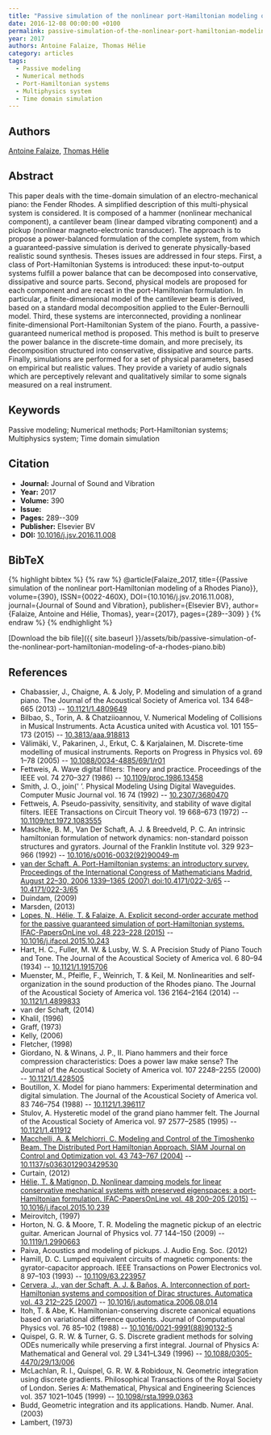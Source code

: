 ```yaml
---
title: "Passive simulation of the nonlinear port-Hamiltonian modeling of a Rhodes Piano"
date: 2016-12-08 00:00:00 +0100
permalink: passive-simulation-of-the-nonlinear-port-hamiltonian-modeling-of-a-rhodes-piano
year: 2017
authors: Antoine Falaize, Thomas Hélie
category: articles
tags:
  - Passive modeling
  - Numerical methods
  - Port-Hamiltonian systems
  - Multiphysics system
  - Time domain simulation
---
```

 
## Authors
[Antoine Falaize](authors/antoine-falaize), [Thomas Hélie](authors/thomas-helie)
 
## Abstract
This paper deals with the time-domain simulation of an electro-mechanical piano: the Fender Rhodes. A simplified description of this multi-physical system is considered. It is composed of a hammer (nonlinear mechanical component), a cantilever beam (linear damped vibrating component) and a pickup (nonlinear magneto-electronic transducer). The approach is to propose a power-balanced formulation of the complete system, from which a guaranteed-passive simulation is derived to generate physically-based realistic sound synthesis. Theses issues are addressed in four steps. First, a class of Port-Hamiltonian Systems is introduced: these input-to-output systems fulfill a power balance that can be decomposed into conservative, dissipative and source parts. Second, physical models are proposed for each component and are recast in the port-Hamiltonian formulation. In particular, a finite-dimensional model of the cantilever beam is derived, based on a standard modal decomposition applied to the Euler-Bernoulli model. Third, these systems are interconnected, providing a nonlinear finite-dimensional Port-Hamiltonian System of the piano. Fourth, a passive-guaranteed numerical method is proposed. This method is built to preserve the power balance in the discrete-time domain, and more precisely, its decomposition structured into conservative, dissipative and source parts. Finally, simulations are performed for a set of physical parameters, based on empirical but realistic values. They provide a variety of audio signals which are perceptively relevant and qualitatively similar to some signals measured on a real instrument.
 
## Keywords
Passive modeling; Numerical methods; Port-Hamiltonian systems; Multiphysics system; Time domain simulation
 
## Citation
- **Journal:** Journal of Sound and Vibration
- **Year:** 2017
- **Volume:** 390
- **Issue:** 
- **Pages:** 289--309
- **Publisher:** Elsevier BV
- **DOI:** [10.1016/j.jsv.2016.11.008](https://doi.org/10.1016/j.jsv.2016.11.008)
 
## BibTeX
{% highlight bibtex %}
{% raw %}
@article{Falaize_2017,
  title={{Passive simulation of the nonlinear port-Hamiltonian modeling of a Rhodes Piano}},
  volume={390},
  ISSN={0022-460X},
  DOI={10.1016/j.jsv.2016.11.008},
  journal={Journal of Sound and Vibration},
  publisher={Elsevier BV},
  author={Falaize, Antoine and Hélie, Thomas},
  year={2017},
  pages={289--309}
}
{% endraw %}
{% endhighlight %}
 
[Download the bib file]({{ site.baseurl }}/assets/bib/passive-simulation-of-the-nonlinear-port-hamiltonian-modeling-of-a-rhodes-piano.bib)
 
## References
- Chabassier, J., Chaigne, A. & Joly, P. Modeling and simulation of a grand piano. The Journal of the Acoustical Society of America vol. 134 648–665 (2013) -- [10.1121/1.4809649](https://doi.org/10.1121/1.4809649)
- Bilbao, S., Torin, A. & Chatziioannou, V. Numerical Modeling of Collisions in Musical Instruments. Acta Acustica united with Acustica vol. 101 155–173 (2015) -- [10.3813/aaa.918813](https://doi.org/10.3813/aaa.918813)
- Välimäki, V., Pakarinen, J., Erkut, C. & Karjalainen, M. Discrete-time modelling of musical instruments. Reports on Progress in Physics vol. 69 1–78 (2005) -- [10.1088/0034-4885/69/1/r01](https://doi.org/10.1088/0034-4885/69/1/r01)
- Fettweis, A. Wave digital filters: Theory and practice. Proceedings of the IEEE vol. 74 270–327 (1986) -- [10.1109/proc.1986.13458](https://doi.org/10.1109/proc.1986.13458)
- Smith, J. O., join(' ’. Physical Modeling Using Digital Waveguides. Computer Music Journal vol. 16 74 (1992) -- [10.2307/3680470](https://doi.org/10.2307/3680470)
- Fettweis, A. Pseudo-passivity, sensitivity, and stability of wave digital filters. IEEE Transactions on Circuit Theory vol. 19 668–673 (1972) -- [10.1109/tct.1972.1083555](https://doi.org/10.1109/tct.1972.1083555)
- Maschke, B. M., Van Der Schaft, A. J. & Breedveld, P. C. An intrinsic hamiltonian formulation of network dynamics: non-standard poisson structures and gyrators. Journal of the Franklin Institute vol. 329 923–966 (1992) -- [10.1016/s0016-0032(92)90049-m](https://doi.org/10.1016/s0016-0032(92)90049-m)
- [van der Schaft, A. Port-Hamiltonian systems: an introductory survey. Proceedings of the International Congress of Mathematicians Madrid, August 22–30, 2006 1339–1365 (2007) doi:10.4171/022-3/65](port-hamiltonian-systems-an-introductory-survey) -- [10.4171/022-3/65](https://doi.org/10.4171/022-3/65)
- Duindam, (2009)
- Marsden, (2013)
- [Lopes, N., Hélie, T. & Falaize, A. Explicit second-order accurate method for the passive guaranteed simulation of port-Hamiltonian systems. IFAC-PapersOnLine vol. 48 223–228 (2015)](explicit-second-order-accurate-method-for-the-passive-guaranteed-simulation-of-port-hamiltonian-systems) -- [10.1016/j.ifacol.2015.10.243](https://doi.org/10.1016/j.ifacol.2015.10.243)
- Hart, H. C., Fuller, M. W. & Lusby, W. S. A Precision Study of Piano Touch and Tone. The Journal of the Acoustical Society of America vol. 6 80–94 (1934) -- [10.1121/1.1915706](https://doi.org/10.1121/1.1915706)
- Muenster, M., Pfeifle, F., Weinrich, T. & Keil, M. Nonlinearities and self-organization in the sound production of the Rhodes piano. The Journal of the Acoustical Society of America vol. 136 2164–2164 (2014) -- [10.1121/1.4899833](https://doi.org/10.1121/1.4899833)
- van der Schaft, (2014)
- Khalil, (1996)
- Graff, (1973)
- Kelly, (2006)
- Fletcher, (1998)
- Giordano, N. & Winans, J. P., II. Piano hammers and their force compression characteristics: Does a power law make sense? The Journal of the Acoustical Society of America vol. 107 2248–2255 (2000) -- [10.1121/1.428505](https://doi.org/10.1121/1.428505)
- Boutillon, X. Model for piano hammers: Experimental determination and digital simulation. The Journal of the Acoustical Society of America vol. 83 746–754 (1988) -- [10.1121/1.396117](https://doi.org/10.1121/1.396117)
- Stulov, A. Hysteretic model of the grand piano hammer felt. The Journal of the Acoustical Society of America vol. 97 2577–2585 (1995) -- [10.1121/1.411912](https://doi.org/10.1121/1.411912)
- [Macchelli, A. & Melchiorri, C. Modeling and Control of the Timoshenko Beam. The Distributed Port Hamiltonian Approach. SIAM Journal on Control and Optimization vol. 43 743–767 (2004)](modeling-and-control-of-the-timoshenko-beam-the-distributed-port-hamiltonian-approach) -- [10.1137/s0363012903429530](https://doi.org/10.1137/s0363012903429530)
- Curtain, (2012)
- [Hélie, T. & Matignon, D. Nonlinear damping models for linear conservative mechanical systems with preserved eigenspaces: a port-Hamiltonian formulation. IFAC-PapersOnLine vol. 48 200–205 (2015)](nonlinear-damping-models-for-linear-conservative-mechanical-systems-with-preserved-eigenspaces-a-port-hamiltonian-formulation) -- [10.1016/j.ifacol.2015.10.239](https://doi.org/10.1016/j.ifacol.2015.10.239)
- Meirovitch, (1997)
- Horton, N. G. & Moore, T. R. Modeling the magnetic pickup of an electric guitar. American Journal of Physics vol. 77 144–150 (2009) -- [10.1119/1.2990663](https://doi.org/10.1119/1.2990663)
- Paiva, Acoustics and modeling of pickups. J. Audio Eng. Soc. (2012)
- Hamill, D. C. Lumped equivalent circuits of magnetic components: the gyrator-capacitor approach. IEEE Transactions on Power Electronics vol. 8 97–103 (1993) -- [10.1109/63.223957](https://doi.org/10.1109/63.223957)
- [Cervera, J., van der Schaft, A. J. & Baños, A. Interconnection of port-Hamiltonian systems and composition of Dirac structures. Automatica vol. 43 212–225 (2007)](interconnection-of-port-hamiltonian-systems-and-composition-of-dirac-structures) -- [10.1016/j.automatica.2006.08.014](https://doi.org/10.1016/j.automatica.2006.08.014)
- Itoh, T. & Abe, K. Hamiltonian-conserving discrete canonical equations based on variational difference quotients. Journal of Computational Physics vol. 76 85–102 (1988) -- [10.1016/0021-9991(88)90132-5](https://doi.org/10.1016/0021-9991(88)90132-5)
- Quispel, G. R. W. & Turner, G. S. Discrete gradient methods for solving ODEs numerically while preserving a first integral. Journal of Physics A: Mathematical and General vol. 29 L341–L349 (1996) -- [10.1088/0305-4470/29/13/006](https://doi.org/10.1088/0305-4470/29/13/006)
- McLachlan, R. I., Quispel, G. R. W. & Robidoux, N. Geometric integration using discrete gradients. Philosophical Transactions of the Royal Society of London. Series A: Mathematical, Physical and Engineering Sciences vol. 357 1021–1045 (1999) -- [10.1098/rsta.1999.0363](https://doi.org/10.1098/rsta.1999.0363)
- Budd, Geometric integration and its applications. Handb. Numer. Anal. (2003)
- Lambert, (1973)

